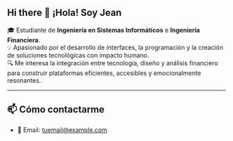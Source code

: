## Hi there 👋 ¡Hola! Soy Jean

🎓 Estudiante de **Ingeniería en Sistemas Informáticos** e **Ingeniería Financiera**.  
💡 Apasionado por el desarrollo de interfaces, la programación y la creación de soluciones tecnológicas con impacto humano.  
🔍 Me interesa la integración entre tecnología, diseño y análisis financiero para construir plataformas eficientes, accesibles y emocionalmente resonantes.

---

## 📫 Cómo contactarme

- 💌 Email: [tuemail@example.com](mailto:tuemail@example.com)  
